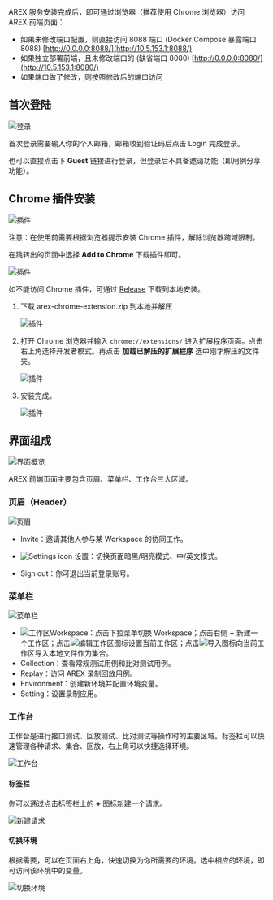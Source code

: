 AREX 服务安装完成后，即可通过浏览器（推荐使用 Chrome 浏览器）访问 AREX 前端页面：

- 如果未修改端口配置，则直接访问 8088 端口 (Docker Compose 暴露端口 8088) [http://0.0.0.0:8088/](http://10.5.153.1:8088/)
- 如果独立部署前端，且未修改端口的 (缺省端口 8080) [http://0.0.0.0:8080/](http://10.5.153.1:8080/)
- 如果端口做了修改，则按照修改后的端口访问

## 首次登陆

![登录](../resource/c1.log.png)

首次登录需要输入你的个人邮箱，邮箱收到验证码后点击 Login 完成登录。

也可以直接点击下 **Guest** 链接进行登录，但登录后不具备邀请功能（即用例分享功能）。

## Chrome 插件安装

![插件](../resource/c1.chrome.extension.png)

注意：在使用前需要根据浏览器提示安装 Chrome 插件，解除浏览器跨域限制。

在跳转出的页面中选择 **Add to Chrome** 下载插件即可。

![插件](../resource/c1.add.extension.png)

如不能访问 Chrome 插件，可通过 [Release](https://github.com/arextest/arex-chrome-extension/releases) 下载到本地安装。

1. 下载 arex-chrome-extension.zip 到本地并解压

    ![插件](../resource/c1.add.extension2.png)

2. 打开 Chrome 浏览器并输入 `chrome://extensions/` 进入扩展程序页面。点击右上角选择开发者模式。再点击 **加载已解压的扩展程序** 选中刚才解压的文件夹。

    ![插件](../resource/c1.add.extension3.png)

3. 安装完成。

    ![插件](../resource/c1.add.extension4.png)

## 界面组成

![界面概览](../resource/c1.overview.jpg)

AREX 前端页面主要包含页眉、菜单栏、工作台三大区域。

### 页眉（Header）

![页眉](../resource/c1.header.png)

- Invite：邀请其他人参与某 Workspace 的协同工作。

- ![Settings icon](../resource/c1.setting.icon.png) 设置：切换页面暗黑/明亮模式、中/英文模式。

- Sign out：你可退出当前登录账号。

### 菜单栏

![菜单栏](../resource/c1.sidebar.png)

- ![工作区](../resource/c1.workspace.icon.png)Workspace：点击下拉菜单切换 Workspace；点击右侧 **+** 新建一个工作区；点击![编辑工作区](../resource/c1.rename.png)图标设置当前工作区；点击![导入](../resource/c1.import.png)图标向当前工作区导入本地文件作为集合。
- Collection：查看常规测试用例和比对测试用例。
- Replay：访问 AREX 录制回放用例。
- Environment：创建新环境并配置环境变量。
- Setting：设置录制应用。

### 工作台

工作台是进行接口测试、回放测试、比对测试等操作时的主要区域。标签栏可以快速管理各种请求、集合、回放，右上角可以快捷选择环境。

![工作台](../resource/c1.workbench.png)

#### 标签栏

你可以通过点击标签栏上的 **+** 图标新建一个请求。

![新建请求](../resource/c1.newrequest.png)

#### 切换环境

根据需要，可以在页面右上角，快速切换为你所需要的环境。选中相应的环境，即可访问该环境中的变量。

![切换环境](../resource/c1.change.environment.png)

